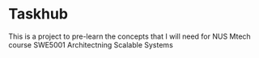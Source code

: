 # Taskhub
This is a project to pre-learn the concepts that I will need for NUS Mtech course SWE5001 Architectning Scalable Systems
